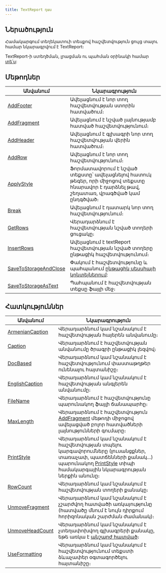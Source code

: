 ```yaml
---
title: TextReport դաս
---
```


## Ներածություն

Համակարգում տեղեկատուի տեսքով հաշվետվություն ցույց տալու համար նկարագրվում է TextReport։

TextReport-ի ստեղծման, լրացման ու պահման օրինակի համար [տե՛ս](../definitions/dpr_guide.md):

## Մեթոդներ

| Անվանում | Նկարագրություն |
|----------|----------------|
| [AddFooter](TextReport/AddFooter.md) | Ավելացնում է նոր տող հաշվետվության ստորին հատվածում։ |
| [AddFragment](TextReport/AddFragment.md) | Ավելացնում է նշված լայնությամբ հատված հաշվետվությունում։ |
| [AddHeader](TextReport/AddHeader.md) | Ավելացնում է գլխագրի նոր տող հաշվետվության վերին հատվածում։ |
| [AddRow](TextReport/AddRow.md) | Ավելացնում է նոր տող հաշվետվությունում։ |
| [ApplyStyle](TextReport/ApplyStyle.md) | Ֆորմատավորում է նշված տեքստը՝ ավելացնելով հատուկ թեգեր, որի միջոցով տեքստը հնարավոր է դարձնել թավ, շեղատառ, վրագծված կամ ընդգծված։ |
| [Break](TextReport/Break.md) | Ավելացնում է դատարկ նոր տող հաշվետվությունում։ |
| [GetRows](TextReport/GetRows.md) | Վերադարձնում է հաշվետվության նշված տողերի ցուցակը։ |
| [InsertRows](TextReport/InsertRows.md) | Ավելացնում է textReport հաշվետվության նշված տողերը ընթացիկ հաշվետվությունում։ |
| [SaveToStorageAndClose](TextReport/SaveToStorageAndClose.md) | Փակում է հաշվետվությունը և պահպանում [ընթացիկ սեսսիայի կոնտեյներում](../services/IStorageService/Container.md): |
| [SaveToStorageAsText](TextReport/SaveToStorageAsText.md) | Պահպանում է հաշվետվության տեքսը ֆայլի մեջ։ |

## Հատկություններ

| Անվանում | Նկարագրություն |
|----------|----------------|
| [ArmenianCaption](TextReport/ArmenianCaption.md) | Վերադարձնում կամ նշանակում է հաշվետվության հայերեն անվանումը։ |
| [Caption](TextReport/Caption.md) | Վերադարձնում է հաշվետվության անվանումը ծրագրի ընթացիկ լեզվով։ |
| [DocBased](TextReport/DocBased.md) | Վերադարձնում կամ նշանակում է հաշվետվությունում փաստաթղթեր ունենալու հայտանիշը։ |
| [EnglishCaption](TextReport/EnglishCaption.md) | Վերադարձնում կամ նշանակում է հաշվետվության անգլերեն անվանումը։ |
| [FileName](TextReport/FileName.md) | Վերադարձնում է հաշվետվությունը պարունակող ֆայլի ճանապարհը։ |
| [MaxLength](TextReport/MaxLength.md) | Վերադարձնում է հաշվետվություն [AddFragment](TextReport/AddFragment.md) մեթոդի միջոցով ավելացված բոլոր հատվածների լայնությունների գումարը։ |
| [PrintStyle](TextReport/PrintStyle.md) | Վերադարձնում կամ նշանակում է հաշվետվության տպելու կարգավորումները (լուսանցքներ, տառաչափ, պատճենների քանակ...) պարունակող [PrintStyle](https://armsoft.github.io/as4x-docs/HTM/ProgrGuide/Defs/PrintStyle.html) տիպի համակարգային նկարագրության ներքին անունը։ |
| [RowCount](TextReport/RowCount.md) | Վերադարձնում կամ նշանակում է հաշվետվության տողերի քանակը։ |
| [UnmoveFragment](TextReport/UnmoveFragment.md) | Վերադարձնում կամ նշանակում է չշարժվող հատվածի առկայությունը (հատվածը մնում է նույն դիրքում հորիզոնական շարժման ժամանակ)։ |
| [UnmoveHeadCount](TextReport/UnmoveHeadCount.md) | Վերադարձնում կամ նշանակում է չտեղափոխվող գլխագրերի քանակը, եթե առկա է [անշարժ հատված](TextReport/UnmoveFragment.md)։ |
| [UseFormatting](TextReport/UseFormatting.md) | Վերադարձնում կամ նշանակում է հաշվետվությունում տեքստի ձևաչափեր օգտագործելու հայտանիշը։ |
